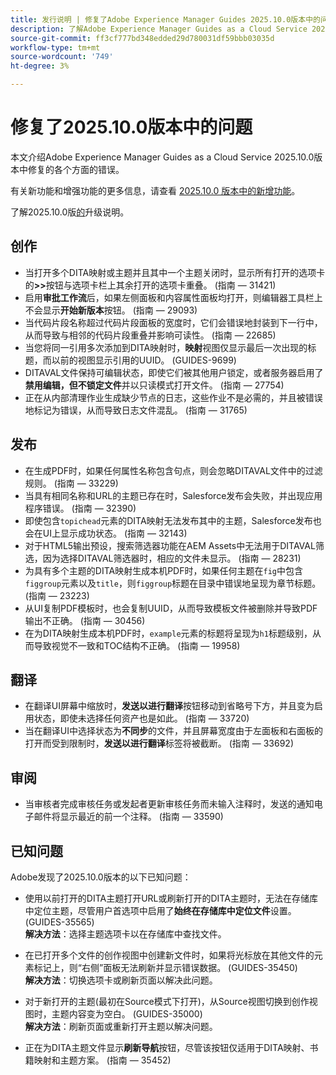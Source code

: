 ```yaml
---
title: 发行说明 | 修复了Adobe Experience Manager Guides 2025.10.0版本中的问题
description: 了解Adobe Experience Manager Guides as a Cloud Service 2025.10.0版本中的错误修复。
source-git-commit: ff3cf777bd348edded29d780031df59bbb03035d
workflow-type: tm+mt
source-wordcount: '749'
ht-degree: 3%

---
```


# 修复了2025.10.0版本中的问题

本文介绍Adobe Experience Manager Guides as a Cloud Service 2025.10.0版本中修复的各个方面的错误。

有关新功能和增强功能的更多信息，请查看 [2025.10.0 版本中的新增功能](whats-new-2025-10-0.md)。

了解2025.10.0版[的](upgrade-instructions-2025-10-0.md)升级说明。

## 创作

- 当打开多个DITA映射或主题并且其中一个主题关闭时，显示所有打开的选项卡的&#x200B;**>>**&#x200B;按钮与选项卡栏上其余打开的选项卡重叠。 (指南 — 31421)
- 启用&#x200B;**审批工作流**&#x200B;后，如果左侧面板和内容属性面板均打开，则编辑器工具栏上不会显示&#x200B;**开始新版本**&#x200B;按钮。 (指南 — 29093)
- 当代码片段名称超过代码片段面板的宽度时，它们会错误地封装到下一行中，从而导致与相邻的代码片段重叠并影响可读性。 (指南 — 22685)
- 当您将同一引用多次添加到DITA映射时，**映射**&#x200B;视图仅显示最后一次出现的标题，而以前的视图显示引用的UUID。 (GUIDES-9699)
- DITAVAL文件保持可编辑状态，即使它们被其他用户锁定，或者服务器启用了&#x200B;**禁用编辑，但不锁定文件**&#x200B;并以只读模式打开文件。 (指南 — 27754)
- 正在从内部清理作业生成缺少节点的日志，这些作业不是必需的，并且被错误地标记为错误，从而导致日志文件混乱。 (指南 — 31765)


## 发布

- 在生成PDF时，如果任何属性名称包含句点，则会忽略DITAVAL文件中的过滤规则。 (指南 — 33229)
- 当具有相同名称和URL的主题已存在时，Salesforce发布会失败，并出现应用程序错误。 (指南 — 32390)
- 即使包含`topichead`元素的DITA映射无法发布其中的主题，Salesforce发布也会在UI上显示成功状态。 (指南 — 32143)
- 对于HTML5输出预设，搜索筛选器功能在AEM Assets中无法用于DITAVAL筛选，因为选择DITAVAL筛选器时，相应的文件未显示。 (指南 — 28231)
- 为具有多个主题的DITA映射生成本机PDF时，如果任何主题在`fig`中包含`figgroup`元素以及`title`，则`figgroup`标题在目录中错误地呈现为章节标题。 (指南 — 23223)
- 从UI复制PDF模板时，也会复制UUID，从而导致模板文件被删除并导致PDF输出不正确。 (指南 — 30456)
- 在为DITA映射生成本机PDF时，`example`元素的标题将呈现为`h1`标题级别，从而导致视觉不一致和TOC结构不正确。 (指南 — 19958)

## 翻译

- 在翻译UI屏幕中缩放时，**发送以进行翻译**&#x200B;按钮移动到省略号下方，并且变为启用状态，即使未选择任何资产也是如此。 (指南 — 33720)
- 当在翻译UI中选择状态为&#x200B;**不同步**&#x200B;的文件，并且屏幕宽度由于左面板和右面板的打开而受到限制时，**发送以进行翻译**&#x200B;标签将被截断。 (指南 — 33692)

## 审阅

- 当审核者完成审核任务或发起者更新审核任务而未输入注释时，发送的通知电子邮件将显示最近的前一个注释。 (指南 — 33590)

## 已知问题

Adobe发现了2025.10.0版本的以下已知问题：

- 使用以前打开的DITA主题打开URL或刷新打开的DITA主题时，无法在存储库中定位主题，尽管用户首选项中启用了&#x200B;**始终在存储库中定位文件**&#x200B;设置。 (GUIDES-35565)<br>**解决方法**：选择主题选项卡以在存储库中查找文件。

- 在已打开多个文件的创作视图中创建新文件时，如果将光标放在其他文件的元素标记上，则“右侧”面板无法刷新并显示错误数据。 (GUIDES-35450)<br>**解决方法**：切换选项卡或刷新页面以解决此问题。

- 对于新打开的主题(最初在Source模式下打开)，从Source视图切换到创作视图时，主题内容变为空白。 (GUIDES-35000)<br>**解决方法**：刷新页面或重新打开主题以解决问题。

- 正在为DITA主题文件显示&#x200B;**刷新导航**&#x200B;按钮，尽管该按钮仅适用于DITA映射、书籍映射和主题方案。 (指南 — 35452)






